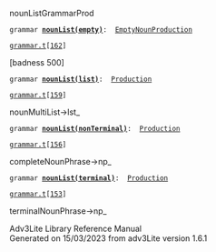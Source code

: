---
---
<span class="title">nounList</span><span class="type">GrammarProd</span>

`grammar `**[`nounList(empty)`](../object/nounList(empty).html)**` :   `[`EmptyNounProduction`](../object/EmptyNounProduction.html)

[`grammar.t`](../file/grammar.t.html)`[`[`162`](../source/grammar.t.html#162)`]`

<div class="gramrule">

\[badness 500\]

</div>

`grammar `**[`nounList(list)`](../object/nounList(list).html)**` :   `[`Production`](../object/Production.html)

[`grammar.t`](../file/grammar.t.html)`[`[`159`](../source/grammar.t.html#159)`]`

<div class="gramrule">

nounMultiList-\>lst\_

</div>

`grammar `**[`nounList(nonTerminal)`](../object/nounList(nonTerminal).html)**` :   `[`Production`](../object/Production.html)

[`grammar.t`](../file/grammar.t.html)`[`[`156`](../source/grammar.t.html#156)`]`

<div class="gramrule">

completeNounPhrase-\>np\_

</div>

`grammar `**[`nounList(terminal)`](../object/nounList(terminal).html)**` :   `[`Production`](../object/Production.html)

[`grammar.t`](../file/grammar.t.html)`[`[`153`](../source/grammar.t.html#153)`]`

<div class="gramrule">

terminalNounPhrase-\>np\_

</div>

<div class="ftr">

Adv3Lite Library Reference Manual  
Generated on 15/03/2023 from adv3Lite version 1.6.1

</div>
